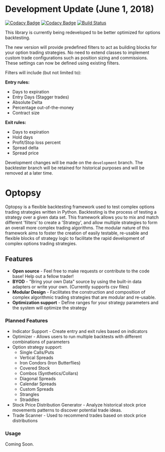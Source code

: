 # Development Update (June 1, 2018)

[![Codacy Badge](https://api.codacy.com/project/badge/Grade/2de8f5b3fa2742de93fb60b3a1ae5683)](https://app.codacy.com/app/michaelchu/optopsy?utm_source=github.com&utm_medium=referral&utm_content=michaelchu/optopsy&utm_campaign=badger)
[![Codacy Badge](https://api.codacy.com/project/badge/Coverage/0dd135b62e6a48ecb012f91aa10ad98a)](https://www.codacy.com/app/michaelchu/optopsy?utm_source=github.com&amp;utm_medium=referral&amp;utm_content=michaelchu/optopsy&amp;utm_campaign=Badge_Coverage)
[![Build Status](https://travis-ci.org/michaelchu/optopsy.svg?branch=master)](https://travis-ci.org/michaelchu/optopsy)

This library is currently being redeveloped to be better optimized for options backtesting. 

The new version will provide predefined filters to act as building blocks for your option trading strategies.
No need to extend classes to implement custom trade configurations such as position sizing and commissions. These
settings can now be defined using existing filters.

Filters will include (but not limited to):

**Entry rules:**
* Days to expiration
* Entry Days (Stagger trades)
* Absolute Delta
* Percentage out-of-the-money
* Contract size

**Exit rules:**
* Days to expiration
* Hold days
* Profit/Stop loss percent
* Spread delta
* Spread price

Development changes will be made on the `development` branch. The backtester branch will be retained for historical
purposes and will be removed at a later time.

# Optopsy

Optopsy is a flexible backtesting framework used to test complex options trading strategies written in Python. 
Backtesting is the process of testing a strategy over a given data set. This framework allows you to mix and match 
different 'filters' to create a 'Strategy', and allow multiple strategies to form an overall more complex trading algorithms. 
The modular nature of this framework aims to foster the creation of easily testable, re-usable and flexible blocks of strategy logic to facilitate 
the rapid development of complex options trading strategies.

## Features
* **Open source** - Feel free to make requests or contribute to the code base! Help out a fellow trader!
* **BYOD** - "Bring your own Data" source by using the built-in data adapters or write your own. (Currently supports csv files)
* **Modular Design** - Facilitates the construction and composition of complex algorithmic trading strategies that are modular and re-usable.
* **Optimization support** - Define ranges for your strategy parameters and the system will optimize the strategy

### Planned Features
* Indicator Support - Create entry and exit rules based on indicators
* Optimizer - Allows users to run multiple backtests with different combinations of parameters
* Option strategy support:
    * Single Calls/Puts
    * Vertical Spreads
    * Iron Condors (Iron Butterflies)
    * Covered Stock
    * Combos (Synthetics/Collars)
    * Diagonal Spreads
    * Calendar Spreads
    * Custom Spreads
    * Strangles
    * Straddles
 * Stock Price Distribution Generator - Analyze historical stock price movements patterns to discover potential trade ideas.
 * Trade Scanner - Used to recommend trades based on stock price distributions

### Usage

Coming Soon.
